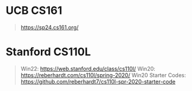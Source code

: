 # UCB CS161
> https://sp24.cs161.org/



# Stanford CS110L
> Win22: https://web.stanford.edu/class/cs110l/
> Win20: https://reberhardt.com/cs110l/spring-2020/
> Win20 Starter Codes: https://github.com/reberhardt7/cs110l-spr-2020-starter-code
